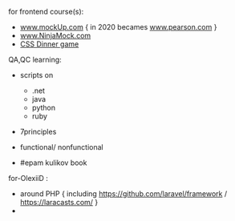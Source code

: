 for frontend course(s):
- www.mockUp.com { in 2020 becames www.pearson.com }
- www.NinjaMock.com 
- [CSS Dinner game](https://flukeout.github.io) 

QA,QC learning:
- scripts on 
  - .net
  - java
  - python 
  - ruby 
 
- 7principles 
- functional/ nonfunctional 
- #epam kulikov book

for-OlexiiD : 
- around PHP { including https://github.com/laravel/framework / https://laracasts.com/ }
- 
